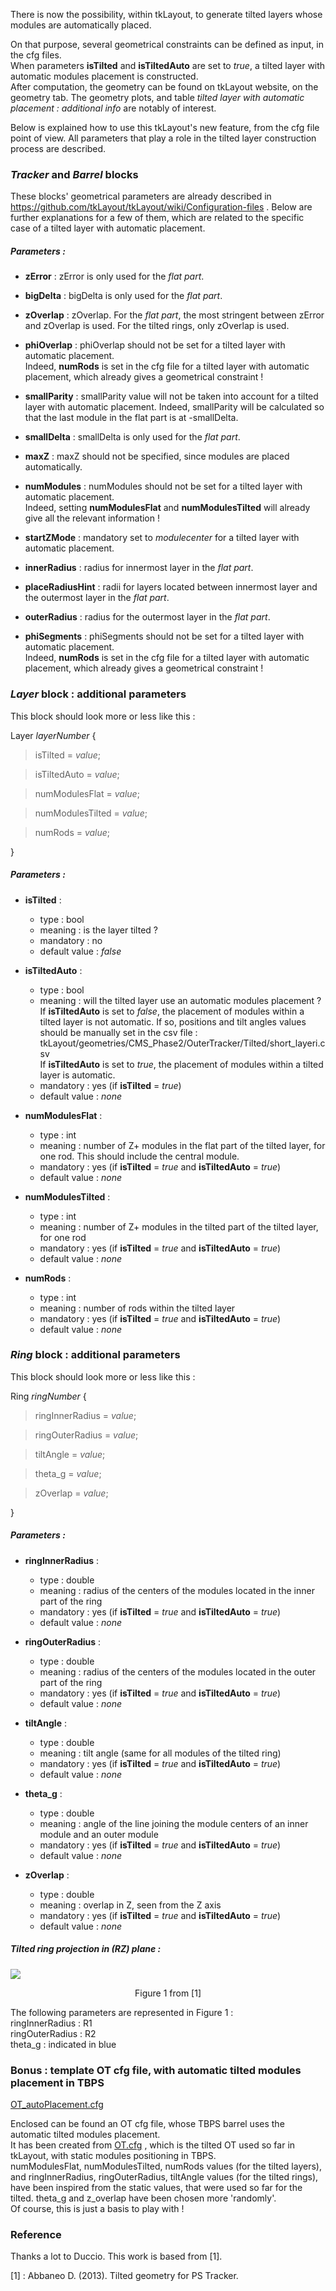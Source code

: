 There is now the possibility, within tkLayout, to generate tilted layers whose modules are automatically placed.  

On that purpose, several geometrical constraints can be defined as input, in the cfg files.  
When parameters **isTilted** and **isTiltedAuto** are set to _true_, a tilted layer with automatic modules placement is constructed.  
After computation, the geometry can be found on tkLayout website, on the geometry tab. The geometry plots, and table _tilted layer with automatic placement : additional info_ are notably of interest.    

Below is explained how to use this tkLayout's new feature, from the cfg file point of view. All parameters that play a role in the tilted layer construction process are described.


### _Tracker_ and _Barrel_ blocks

These blocks' geometrical parameters are already described in https://github.com/tkLayout/tkLayout/wiki/Configuration-files . Below are further explanations for a few of them, which are related to the specific case of a tilted layer with automatic placement.

##### Parameters :

* **zError** : zError is only used for the _flat part_.

* **bigDelta** : bigDelta is only used for the _flat part_.

* **zOverlap** : zOverlap. For the _flat part_, the most stringent between zError and zOverlap is used. For the tilted rings, only zOverlap is used.

* **phiOverlap** : phiOverlap should not be set for a tilted layer with automatic placement.  
Indeed, **numRods** is set in the cfg file for a tilted layer with automatic placement, which already gives a geometrical constraint !

* **smallParity** : smallParity value will not be taken into account for a tilted layer with automatic placement. Indeed, smallParity will be calculated so that the last module in the flat part is at -smallDelta.

* **smallDelta** : smallDelta is only used for the _flat part_.

* **maxZ** : maxZ should not be specified, since modules are placed automatically.

* **numModules** : numModules should not be set for a tilted layer with automatic placement.  
Indeed, setting **numModulesFlat** and **numModulesTilted** will already give all the relevant information !

* **startZMode** : mandatory set to _modulecenter_ for a tilted layer with automatic placement.  

* **innerRadius** : radius for innermost layer in the _flat part_.

* **placeRadiusHint** : radii for layers located between innermost layer and the outermost layer in the _flat part_.

* **outerRadius** : radius for the outermost layer in the _flat part_.

* **phiSegments** : phiSegments should not be set for a tilted layer with automatic placement.  
Indeed, **numRods** is set in the cfg file for a tilted layer with automatic placement, which already gives a geometrical constraint !



### _Layer_ block : additional parameters

This block should look more or less like this :

Layer _layerNumber_ {

> isTilted = _value_;

> isTiltedAuto = _value_;

> numModulesFlat = _value_;

> numModulesTilted = _value_;

> numRods = _value_;

}

##### Parameters :

  * **isTilted** :
    * type : bool
    * meaning : is the layer tilted ?
    * mandatory : no
    * default value : _false_

  * **isTiltedAuto** :
    * type : bool
    * meaning : will the tilted layer use an automatic modules placement ?  
If **isTiltedAuto** is set to _false_, the placement of modules within a tilted layer is not automatic. If so, positions and tilt angles values should be manually set in the csv file : tkLayout/geometries/CMS_Phase2/OuterTracker/Tilted/short_layeri.csv  
If **isTiltedAuto** is set to _true_, the placement of modules within a tilted layer is automatic.
    * mandatory : yes (if **isTilted** = _true_)
    * default value : _none_

  * **numModulesFlat** :
    * type : int
    * meaning : number of Z+ modules in the flat part of the tilted layer, for one rod. This should include the central module.
    * mandatory : yes (if **isTilted** = _true_ and **isTiltedAuto** = _true_)
    * default value : _none_

  * **numModulesTilted** :
    * type : int
    * meaning : number of Z+ modules in the tilted part of the tilted layer, for one rod
    * mandatory : yes (if **isTilted** = _true_ and **isTiltedAuto** = _true_)
    * default value : _none_

  * **numRods** :
    * type : int
    * meaning : number of rods within the tilted layer
    * mandatory : yes (if **isTilted** = _true_ and **isTiltedAuto** = _true_)
    * default value : _none_



### _Ring_ block : additional parameters

This block should look more or less like this :

Ring _ringNumber_ {

> ringInnerRadius = _value_;

> ringOuterRadius = _value_;

> tiltAngle = _value_;

> theta_g = _value_;

> zOverlap = _value_;

}

##### Parameters :

  * **ringInnerRadius** :
    * type : double
    * meaning : radius of the centers of the modules located in the inner part of the ring
    * mandatory : yes (if **isTilted** = _true_ and **isTiltedAuto** = _true_)
    * default value : _none_

  * **ringOuterRadius** :
    * type : double
    * meaning : radius of the centers of the modules located in the outer part of the ring
    * mandatory : yes (if **isTilted** = _true_ and **isTiltedAuto** = _true_)
    * default value : _none_

  * **tiltAngle** :
    * type : double
    * meaning : tilt angle (same for all modules of the tilted ring)
    * mandatory : yes (if **isTilted** = _true_ and **isTiltedAuto** = _true_)
    * default value : _none_

  * **theta_g** :
    * type : double
    * meaning : angle of the line joining the module centers of an inner module and an outer module
    * mandatory : yes (if **isTilted** = _true_ and **isTiltedAuto** = _true_)
    * default value : _none_

  * **zOverlap** :
    * type : double
    * meaning : overlap in Z, seen from the Z axis
    * mandatory : yes (if **isTilted** = _true_ and **isTiltedAuto** = _true_)
    * default value : _none_


##### Tilted ring projection in (RZ) plane :

![](https://ghugo.web.cern.ch/ghugo/layouts/wiki/pics/tilted_ring.png)
<p align="center">
  Figure 1 from [1]
</p>

The following parameters are represented in Figure 1 :  
ringInnerRadius : R1  
ringOuterRadius : R2  
theta_g : indicated in blue




### Bonus : template OT cfg file, with automatic tilted modules placement in TBPS

[OT_autoPlacement.cfg](https://ghugo.web.cern.ch/ghugo/layouts/wiki/texts/OT_autoPlacement.cfg)

Enclosed can be found an OT cfg file, whose TBPS barrel uses the automatic tilted modules placement.  
It has been created from [OT.cfg](https://ghugo.web.cern.ch/ghugo/layouts/wiki/texts/OT_static.cfg) , which is the tilted OT used so far in tkLayout, with static modules positioning in TBPS.  
numModulesFlat, numModulesTilted, numRods values (for the tilted layers), and ringInnerRadius, ringOuterRadius, tiltAngle values (for the tilted rings), have been inspired from the static values, that were used so far for the tilted. theta_g and z_overlap have been chosen more 'randomly'.  
Of course, this is just a basis to play with !




### Reference

Thanks a lot to Duccio. This work is based from [1]. 
 
[1] : Abbaneo D. (2013). Tilted geometry for PS Tracker.